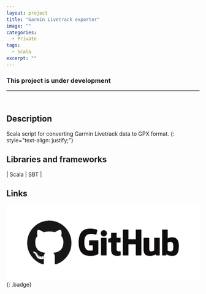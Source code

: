 ```yaml
---
layout: project
title: "Garmin Livetrack exporter"
image: ""
categories:
  - Private
tags:
  - Scala
excerpt: ""
---
```


### This project is under development
---

<br/>

## Description

Scala script for converting Garmin Livetrack data to GPX format.
{: style="text-align: justify;"}


## Libraries and frameworks

|  Scala  | SBT |


## Links

<!-- Gogole Play badge -->
<a class='badge' target='_blank' href='https://github.com/pprucia/garmin-livetrack-exporter'>
  <img alt='Get it on GitHub'
       src='/images/github_logo.png'/>
</a>
{: .badge}
